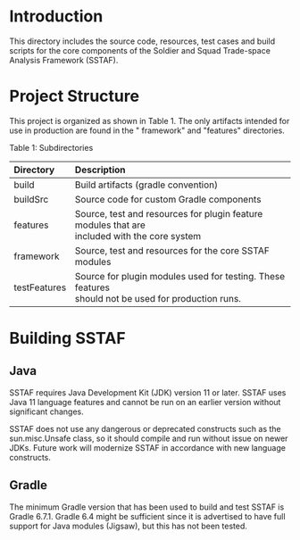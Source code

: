 # Introduction

This directory includes the source code, resources, test cases and build scripts for the core components of the Soldier
and Squad Trade-space Analysis Framework (SSTAF).

# Project Structure

This project is organized as shown in Table 1. The only artifacts intended for use in production are found in the "
framework" and "features" directories.

Table 1: Subdirectories

| Directory | Description  |
|:----------|:----------|
| build     | Build artifacts (gradle convention)  | 
| buildSrc  | Source code for custom Gradle components   |
| features  | Source, test and resources for plugin feature modules that are <br> included with the core system |
| framework | Source, test and resources for the core SSTAF modules |
| testFeatures | Source for plugin modules used for testing. These features <br> should not be used for production runs.  |

# Building SSTAF

## Java

SSTAF requires Java Development Kit (JDK) version 11 or later. SSTAF uses Java 11 language features and cannot be run on
an earlier version without significant changes.

SSTAF does not use any dangerous or deprecated constructs such as the sun.misc.Unsafe class, so it should compile and
run without issue on newer JDKs. Future work will modernize SSTAF in accordance with new language constructs.

## Gradle

The minimum Gradle version that has been used to build and test SSTAF is Gradle 6.7.1. Gradle 6.4 might be sufficient
since it is advertised to have full support for Java modules (Jigsaw), but this has not been tested.




